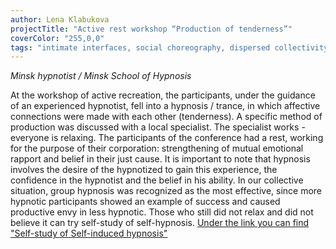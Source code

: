 ```yaml
---
author: Lena Klabukova
projectTitle: "Active rest workshop “Production of tenderness”"
coverColor: "255,0,0"
tags: "intimate interfaces, social choreography, dispersed collectivity, practices of ourselves, alienation, care virus, practice of small movements, protocols of self-organisation, terror of relationship"
---   
```


_Minsk hypnotist /  Minsk School of Hypnosis_  

At the workshop of active recreation, the participants, under the guidance of an experienced hypnotist, fell into a hypnosis / trance, in which affective connections were made with each other (tenderness). A specific method of production was discussed with a local specialist. The specialist works - everyone is relaxing. The participants of the conference had a rest, working for the purpose of their corporation: strengthening of mutual emotional rapport and belief in their just cause. It is important to note that hypnosis involves the desire of the hypnotized to gain this experience, the confidence in the hypnotist and the belief in his ability. In our collective situation, group hypnosis was recognized as the most effective, since more hypnotic participants showed an example of success and caused productive envy in less hypnotic. Those who still did not relax and did not believe it can try self-study of self-hypnosis.
[Under the link you can find "Self-study of Self-induced hypnosis"][1]

[1]:	https://drive.google.com/file/d/0B5N7gqb-cJxeMFBQb3Atc1JMYU0/view?usp=sharing
